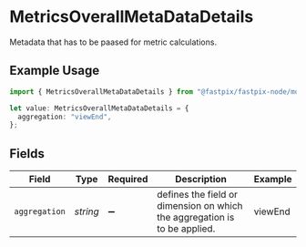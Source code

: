 # MetricsOverallMetaDataDetails

Metadata that has to be paased for metric calculations.

## Example Usage

```typescript
import { MetricsOverallMetaDataDetails } from "@fastpix/fastpix-node/models";

let value: MetricsOverallMetaDataDetails = {
  aggregation: "viewEnd",
};
```

## Fields

| Field                                                                       | Type                                                                        | Required                                                                    | Description                                                                 | Example                                                                     |
| --------------------------------------------------------------------------- | --------------------------------------------------------------------------- | --------------------------------------------------------------------------- | --------------------------------------------------------------------------- | --------------------------------------------------------------------------- |
| `aggregation`                                                               | *string*                                                                    | :heavy_minus_sign:                                                          | defines the field or dimension on which the aggregation is to be   applied. | viewEnd                                                                     |